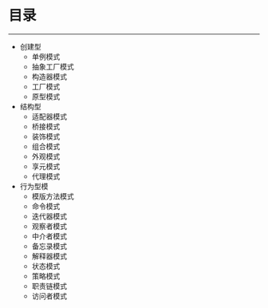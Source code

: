 # 目录
---------------
- 创建型
    - 单例模式
    - 抽象工厂模式
    - 构造器模式
    - 工厂模式
    - 原型模式
- 结构型
	- 适配器模式
	- 桥接模式
	- 装饰模式
	- 组合模式
	- 外观模式
	- 享元模式
	- 代理模式
- 行为型模
	- 模版方法模式
	- 命令模式
	- 迭代器模式
	- 观察者模式
	- 中介者模式
	- 备忘录模式
	- 解释器模式
	- 状态模式
	- 策略模式
	- 职责链模式
	- 访问者模式
